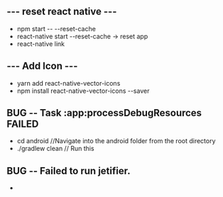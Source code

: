 ## --- reset react native  --- 
* npm start -- --reset-cache
* react-native start --reset-cache -> reset app
* react-native link


## --- Add Icon ---
*   yarn add react-native-vector-icons
*   npm install react-native-vector-icons --saver
##  BUG -- Task :app:processDebugResources FAILED
* cd android //Navigate into the android folder from the root directory
* ./gradlew clean // Run this
## BUG --  Failed to run jetifier.
* 



